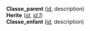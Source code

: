 **Classe_parent** (<ins>id</ins>, description)  
**Herite** (<ins>_id_</ins>, <ins>_id.1_</ins>)  
**Classe_enfant** (<ins>id</ins>, description)